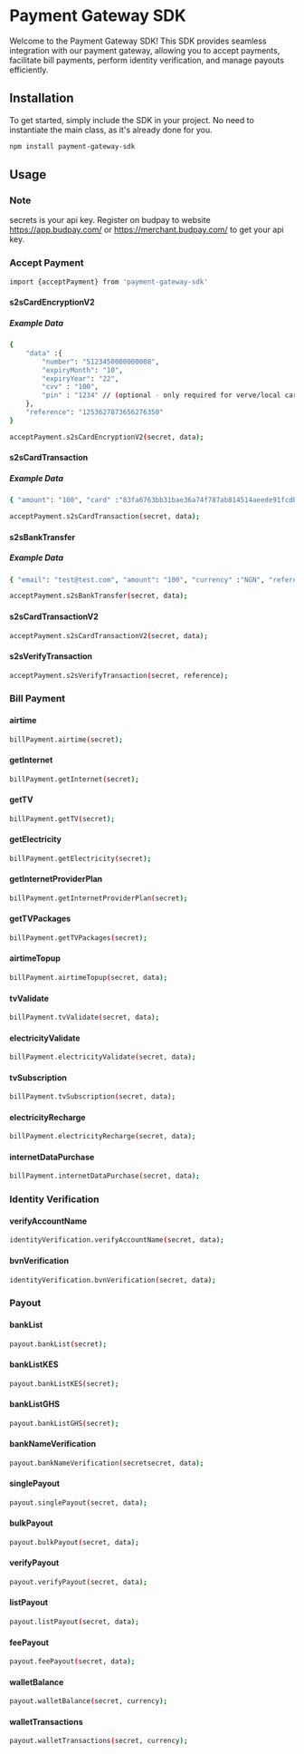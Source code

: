 # Payment Gateway SDK

Welcome to the Payment Gateway SDK! This SDK provides seamless integration with our payment gateway, allowing you to accept payments, facilitate bill payments, perform identity verification, and manage payouts efficiently.

## Installation

To get started, simply include the SDK in your project. No need to instantiate the main class, as it's already done for you.

```bash
npm install payment-gateway-sdk
```

## Usage

### Note
secrets is your api key. Register on budpay to website https://app.budpay.com/ or https://merchant.budpay.com/ to get your api key.
### Accept Payment


```bash
import {acceptPayment} from 'payment-gateway-sdk'
```

#### s2sCardEncryptionV2

##### Example Data
```bash
{
    "data" :{
        "number": "5123450000000008",
        "expiryMonth": "10",
        "expiryYear": "22",
        "cvv" : "100",
        "pin" : "1234" // (optional - only required for verve/local cards)
    },
    "reference": "1253627873656276350"
}
```

```bash
acceptPayment.s2sCardEncryptionV2(secret, data);
```

#### s2sCardTransaction

##### Example Data
```bash
{ "amount": "100", "card" :"83fa6763bb31bae36a74f787ab814514aeede91fcdb311fd67609b414c5e5ea2751a47870c8717e71bcbc9c33287a3d6af9ffae8e2edbf2de1e2694384d699b020d31492637eef60d7a63f303798363a", "currency": "USD", "email": "test@email.com", "reference": "1253627873656276350" }
```

```bash
acceptPayment.s2sCardTransaction(secret, data);
```
#### s2sBankTransfer

##### Example Data
```bash
{ "email": "test@test.com", "amount": "100", "currency" :"NGN", "reference": "1253627873656276350", "name": "Business Name / Firstname lastname" }
```

```bash
acceptPayment.s2sBankTransfer(secret, data);
```

#### s2sCardTransactionV2
```bash
acceptPayment.s2sCardTransactionV2(secret, data);
```
#### s2sVerifyTransaction
```bash
acceptPayment.s2sVerifyTransaction(secret, reference);
```
### Bill Payment
#### airtime
```bash
billPayment.airtime(secret);
```
#### getInternet
```bash
billPayment.getInternet(secret);
```
#### getTV
```bash
billPayment.getTV(secret);
```
#### getElectricity
```bash
billPayment.getElectricity(secret);
```
#### getInternetProviderPlan
```bash
billPayment.getInternetProviderPlan(secret);
```
#### getTVPackages
```bash
billPayment.getTVPackages(secret);
```
#### airtimeTopup
```bash
billPayment.airtimeTopup(secret, data);
```
#### tvValidate
```bash
billPayment.tvValidate(secret, data);
```
#### electricityValidate
```bash
billPayment.electricityValidate(secret, data);
```
#### tvSubscription
```bash
billPayment.tvSubscription(secret, data);
```
#### electricityRecharge
```bash
billPayment.electricityRecharge(secret, data);
```
#### internetDataPurchase
```bash
billPayment.internetDataPurchase(secret, data);
```

### Identity Verification
#### verifyAccountName

```bash
identityVerification.verifyAccountName(secret, data);
```
#### bvnVerification

```bash
identityVerification.bvnVerification(secret, data);
```
### Payout

#### bankList

```bash
payout.bankList(secret);
```
#### bankListKES

```bash
payout.bankListKES(secret);
```
#### bankListGHS
```bash
payout.bankListGHS(secret);
```
#### bankNameVerification
```bash
payout.bankNameVerification(secretsecret, data);
```
#### singlePayout
```bash
payout.singlePayout(secret, data);
```
#### bulkPayout
```bash
payout.bulkPayout(secret, data);
```
#### verifyPayout
```bash
payout.verifyPayout(secret, data);
```
#### listPayout
```bash
payout.listPayout(secret, data);
```
#### feePayout
```bash
payout.feePayout(secret, data);
```
#### walletBalance
```bash
payout.walletBalance(secret, currency);
```
#### walletTransactions
```bash
payout.walletTransactions(secret, currency);
```
